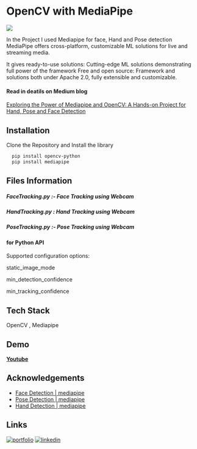 
# OpenCV with MediaPipe 

![](https://github.com/sv2441/OpenCV-with-MediaPipeline/blob/master/allresultgif.gif)


In the Project I used Mediapipe for face, Hand and Pose detection MediaPipe offers cross-platform, customizable ML solutions for live and streaming media.

It gives ready-to-use solutions: Cutting-edge ML solutions demonstrating full power of the framework	Free and open source: Framework and solutions both under Apache 2.0, fully extensible and customizable.

#### Read in deatils on **Medium blog**

[Exploring the Power of Mediapipe and OpenCV: A Hands-on Project for Hand, Pose and Face Detection](https://medium.com/@sinu2441/exploring-the-power-of-mediapipe-and-opencv-a-hands-on-project-for-hand-pose-and-face-detection-4904ba223641)




## Installation

Clone the Repository
and Install the library

```bash
  pip install opencv-python
  pip install mediapipe
```
    
## Files Information

##### FaceTracking.py :-  Face Tracking using Webcam 
##### HandTracking.py :   Hand Tracking using Webcam 
##### PoseTracking.py :-  Pose Tracking using Webcam 

#### for Python API 
Supported configuration options:

static_image_mode

min_detection_confidence

min_tracking_confidence





## Tech Stack

OpenCV , Mediapipe 


## Demo

**[Youtube](https://sv2441.github.io/sandeepp/)**


## Acknowledgements

 - [Face Detection | mediapipe](https://google.github.io/mediapipe/solutions/face_detection#python-solution-api)
 - [Pose Detection | mediapipe](https://google.github.io/mediapipe/solutions/pose.html)
 - [Hand Detection | mediapipe](https://google.github.io/mediapipe/solutions/pose.html)
 
## Links
[![portfolio](https://img.shields.io/badge/my_portfolio-000?style=for-the-badge&logo=ko-fi&logoColor=white)](https://sv2441.github.io/sandeepp/)
[![linkedin](https://img.shields.io/badge/linkedin-0A66C2?style=for-the-badge&logo=linkedin&logoColor=white)](https://www.linkedin.com/in/sandeep-vishwakarma-3b592b174/)

